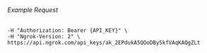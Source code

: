 
###### Example Request
```curl \
-H "Authorization: Bearer {API_KEY}" \
-H "Ngrok-Version: 2" \
https://api.ngrok.com/api_keys/ak_2EPdukA5QOoDBySkfVAqKAQgZLt
